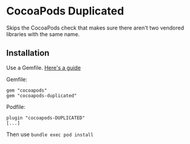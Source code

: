 # CocoaPods Duplicated

Skips the CocoaPods check that makes sure there aren't two vendored libraries with the same name.

## Installation

Use a Gemfile. [Here's a guide](http://guides.cocoapods.org/using/a-gemfile.html)

Gemfile:
```
gem "cocoapods"
gem "cocoapods-duplicated"
```

Podfile:
```
plugin "cocoapods-DUPLICATED"
[...]
```

Then use `bundle exec pod install`

